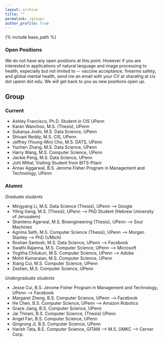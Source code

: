 ```yaml
---
layout: archive
title: ""
permalink: /group/
author_profile: true
---
```


{% include base_path %}

### Open Positions 

We do not have any open positions at this point. However if you are interested in applications of natural language and image processing to health, especially but not limited to  -- vaccine acceptance, firearms safety, and global mental health, send me an email with your CV at sharathg at cis dot upenn dot edu. We will get back to you as new positions open up. 

[//]: # (We have multiple RA positions available for undergrad and graduate students in the applications of natural language and image processing to health, especially but not limited to  -- vaccine acceptance, firearms safety, and global mental health. If you're interested send me an email with your CV at sharathg at cis dot upenn dot edu.)

## Group
### Current
+ Ashley Francisco, Ph.D. Student in CIS UPenn
+ Karan Wanchoo, M.S. (Thesis), UPenn
+ Sukanya Joshi, M.S. Data Science, UPenn
+ Shivani Reddy, M.S. CIS, UPenn
+ Jeffrey (Young-Min) Cho, M.S. DATS, UPenn
+ Yuchen Zhang, M.S. Data Science, UPenn 
+ Harry Wang, M.S. Computer Science, UPenn
+ Jackie Peng, M.S. Data Science, UPenn 
+ Juhi Mittal, Visiting Student from BITS-Pilani
+ Arnav Aggarwal, B.S. Jerome Fisher Program in Management and Technology, UPenn

### Alumni
*Graduate students*
+ Mingyang Li, M.S. Data Science (Thesis), UPenn --> Google
+ Yiling Geng, M.S. (Thesis), UPenn --> PhD Student (Hebrew University of Jerusalem)
+ Shantenu Agarwal, M.S. Bioengineering (Thesis), UPenn -->  Soul Machines
+ Agrima Seth, M.S. Computer Science (Thesis), UPenn --> Morgan Stanley --> PhD (UMich)
+ Roshan Santosh, M.S. Data Science, UPenn --> Facebook
+ Swathi Rajanna, M.S. Computer Science, UPenn --> Microsoft
+ Yogitha Chilukuri, M.S. Computer Science, UPenn --> Adobe
+ Mohit Kumaraian, M.S. Computer Science, UPenn
+ Xiang Cui, M.S. Computer Science, UPenn
+ Zeshen, M.S. Computer Science, UPenn

*Undergraduate students*
+ Jesse Cui, B.S. Jerome Fisher Program in Management and Technology, UPenn --> Facebook 
+ Margaret Zheng, B.S. Computer Science, UPenn --> Facebook 
+ He Chen, B.S. Computer Science, UPenn --> Amazon Robotics
+ Grace Jiang, B.S. Computer Science, UPenn 
+ Jai Thirani, B.S. Computer Science, (Thesis) UPenn 
+ Angel Fan, B.S. Computer Science, UPenn 
+ Qingrong Ji, B.S. Computer Science, UPenn
+ Harish Tata, B.E. Computer Science, GITAM --> M.S. UMKC --> Cerner Corp.
